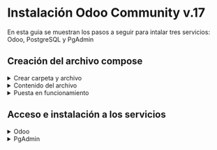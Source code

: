 # Instalación Odoo Community v.17

En esta guia se muestran los pasos a seguir para intalar tres servicios: Odoo, PostgreSQL y PgAdmin

## Creación del archivo compose

<details>
 <summary>Crear carpeta y archivo</summary>
<br>

```bash
# Montar una carpeta para almacenar el archivo compose.yml
mkdir compose_Odoo

# Colocarse en la carpeta recien creada
cd compose_Odoo

# Creación del archivo compose.yml
nano docker-compose.yml
```
---
</details>

<details>
 <summary>Contenido del archivo</summary>
<br>

```bash
[placeholder]
```
---
</details>

<details>
 <summary>Puesta en funcionamiento</summary>
<br>

```bash
# Ejecución en segundo plano (deja libre la terminal)
docker compose up -d

# Ejecución en primer plano  (muestra el log de los contenedores)
docker compose up 
```
---
</details>

## Acceso e instalación a los servicios

<details>
 <summary>Odoo</summary>
<br>

Acedemos a nuestra instalación de Odoo mediante:

```bash
http://<ip>:<puerto_odoo>
```
> La página resultante deberia ser las siguiente ↓
>
> ![Odoo_Incio](/img/Odoo1.png)

Una vez introducidos los datos de la BD y otra información pertinente habremos terminado nuestra instalación de Odoo

> Servicio en funcionamiento ↓
>
> ![Odoo_Pagina](/img/Odoo2.png)

---
</details>

<details>
 <summary>PgAdmin</summary>
<br>

Acedemos a nuestra instalación de PgAdmin mediante:

```bash
http://<ip>:<puerto_pgadmin>
```
> La página resultante deberia ser las siguiente ↓
>
> ![PgAdmin_Incio](/img/PgAdmin1.png)

Una vez introducidos los datos que especificamos en el archivo compose.yml tendremos acesso a la pagina principal de nuestra sesion, aqui podemos conectar nuestro servidor con los datos de odoo pulsando el la opcion: agregar nuevo servidor.

> Formulario de servidor ↓
>
> ![PgAdmin_Servidor](/img/PgAdmin2.png)

Tras connectar correctamente la BD con el PgAdmin podremos visualizar los datos de Odoo desde la pagina.

> Servidor connectado ↓
>
> ![PgAdmin_Odoo](/img/PgAdmin3.png)

---
</details>

